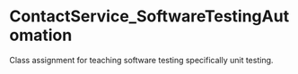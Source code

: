 # ContactService_SoftwareTestingAutomation
Class assignment for teaching software testing specifically unit testing.

